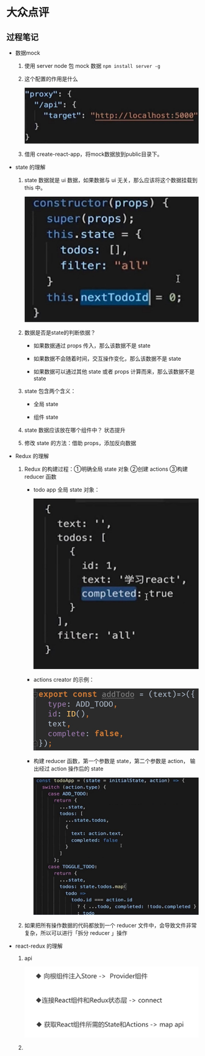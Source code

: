 # 大众点评

## 过程笔记

- 数据mock

    1. 使用 server node 包 mock 数据 `npm install server -g` 
    
    2. 这个配置的作用是什么

       ![](https://raw.githubusercontent.com/wojiaofengzhongzhuifeng/image-host/master/img/20190623143148.png)
 
    3. 借用 create-react-app，将mock数据放到public目录下。
    
- state 的理解

    1. state 数据就是 ui 数据，如果数据与 ui 无关，那么应该将这个数据挂载到 this 中。
    
        ![](https://raw.githubusercontent.com/wojiaofengzhongzhuifeng/image-host/master/img/20190623164016.png)
    
    2. 数据是否是state的判断依据？
    
        - 如果数据通过 props 传入，那么该数据不是 state
        
        - 如果数据不会随着时间，交互操作变化，那么该数据不是 state
        
        - 如果数据可以通过其他 state 或者 props 计算而来，那么该数据不是 state 
        
    3. state 包含两个含义：
    
        - 全局 state
        
        - 组件 state
        
    4. state 数据应该放在哪个组件中？ 状态提升
          
    4. 修改 state 的方法：借助 props，添加反向数据
    
- Redux 的理解
    
    1. Redux 的构建过程：①明确全局 state 对象 ②创建 actions ③构建 reducer 函数
    
        - todo app 全局 state 对象：
    
            ![](https://raw.githubusercontent.com/wojiaofengzhongzhuifeng/image-host/master/img/20190623165733.png)
      
        - actions creator 的示例：
    
            ![](https://raw.githubusercontent.com/wojiaofengzhongzhuifeng/image-host/master/img/20190624111321.png)
        
        - 构建 reducer 函数，第一个参数是 state，第二个参数是 action， 输出经过 action 操作后的 state
    
            ![](https://raw.githubusercontent.com/wojiaofengzhongzhuifeng/image-host/master/img/20190623171553.png)
            
    2. 如果把所有操作数据的代码都放到一个 reducer 文件中，会导致文件非常复杂，所以可以进行「拆分 reducer 」操作
           
- react-redux 的理解

    1. api
    
        ![](https://raw.githubusercontent.com/wojiaofengzhongzhuifeng/image-host/master/img/20190623222844.png)
        
    2. 
